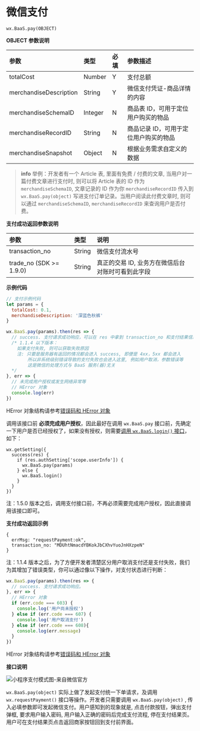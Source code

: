 <!-- ex_nonav -->

# 微信支付

`wx.BaaS.pay(OBJECT)`

**OBJECT 参数说明**

| 参数                    | 类型    | 必填 | 参数描述 |
| :--------------------- | :------ | :-- | :------ |
| totalCost              | Number  | Y   | 支付总额 |
| merchandiseDescription | String  | Y   | 微信支付凭证-商品详情的内容 |
| merchandiseSchemaID    | Integer | N   | 商品表 ID，可用于定位用户购买的物品 |
| merchandiseRecordID    | String  | N   | 商品记录 ID，可用于定位用户购买的物品 |
| merchandiseSnapshot    | Object  | N   | 根据业务需求自定义的数据 |

> **info**
> 举例：开发者有一个 Article 表, 里面有免费 / 付费的文章, 当用户对一篇付费文章进行支付时, 则可以将 Article 表的 ID 作为 `merchandiseSchemaID`, 文章记录的 ID 作为你 `merchandiseRecordID` 传入到 `wx.BaaS.pay(object)` 写进支付订单记录。当用户阅读此付费文章时, 则可以通过 `merchandiseSchemaID`, `merchandiseRecordID` 来查询用户是否付费。

**支付成功返回参数说明**

| 参数                      | 类型   | 说明 |
| :-------------------------| :----- | :-- |
| transaction_no | String   | 微信支付流水号 |
| trade_no  (SDK >= 1.9.0)  | String | 真正的交易 ID, 业务方在微信后台对账时可看到此字段 |

**示例代码**

```js
// 支付示例代码
let params = {
  totalCost: 0.1,
  merchandiseDescription: '深蓝色秋裤'
}

wx.BaaS.pay(params).then(res => {
  // success. 支付请求成功响应，可以在 res 中拿到 transaction_no 和支付结果信息
  /* 1.1.4 以下版本：
    如果支付失败, 则可以获取失败原因
    注: 只要是服务器有返回的情况都会进入 success, 即便是 4xx，5xx 都会进入
        所以非系统级别错误导致的支付失败也会进入这里, 例如用户取消，参数错误等
        这是微信的处理方式与 BaaS 服务(器)无关
  */
}, err => {
  // 未完成用户授权或发生网络异常等
  // HError 对象
  console.log(err)
})
```

HError 对象结构请参考[错误码和 HError 对象](/js-sdk/error-code.md)

调用该接口前 **必须完成用户授权**，因此最好在调用 `wx.BaaS.pay` 接口前，先确定一下用户是否已经授权了，如果没有授权，则需要[调用 `wx.BaaS.login()` 接口](../user/sign-in.md)，如下：

```
wx.getSetting({
  success(res) {
    if (res.authSetting['scope.userInfo']) {
      wx.BaaS.pay(params)
    } else {
      wx.BaaS.login()
    }
  }
})
```

<span class="attention">注：</span>1.5.0 版本之后，调用支付接口前，不再必须需要完成用户授权，因此直接调用该接口即可。

**支付成功返回示例**

```
{
  errMsg: "requestPayment:ok",
  transaction_no: "MDUhtNmacdYBKokJbCXhvYuoJnHXzpeN"
}
```

<span class="attention">注：</span>1.1.4 版本之后，为了方便开发者清楚区分用户取消支付还是支付失败，我们为其增加了错误类型，你可以通过像以下操作，对支付状态进行判断：

```js
wx.BaaS.pay(params).then(res => {
  // success. 支付请求成功响应。
}, err => {
  // HError 对象
  if (err.code === 603) {
    console.log('用户尚未授权')
  } else if (err.code === 607) {
    console.log('用户取消支付')
  } else if (err.code === 608){
    console.log(err.message)
  }
})
```

HError 对象结构请参考[错误码和 HError 对象](/js-sdk/error-code.md)

**接口说明**

![小程序支付模式图-来自微信官方](https://pay.weixin.qq.com/wiki/doc/api/img/wxa-7-2.jpg)


`wx.BaaS.pay(object)` 实际上做了发起支付统一下单请求，及调用 `wx.requestPayment()` 接口等操作。开发者只需要调用 `wx.BaaS.pay(object)` , 传入必填参数即可发起微信支付。用户感知到的现象就是, 点击付款按钮，弹出支付弹框, 要求用户输入密码, 用户输入正确的密码后完成支付流程, 停在支付结果页。用户可在支付结果页点击返回商家按钮回到支付前界面。
